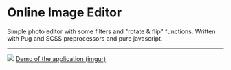 # Online Image Editor
Simple photo editor with some filters and "rotate & flip" functions. Written with Pug and SCSS preprocessors and pure javascript.
<hr> 
<img src="https://i.imgur.com/9F3myHJ.png">
<a href="https://i.imgur.com/iQOyB5F.mp4">Demo of the application (imgur)</a>
